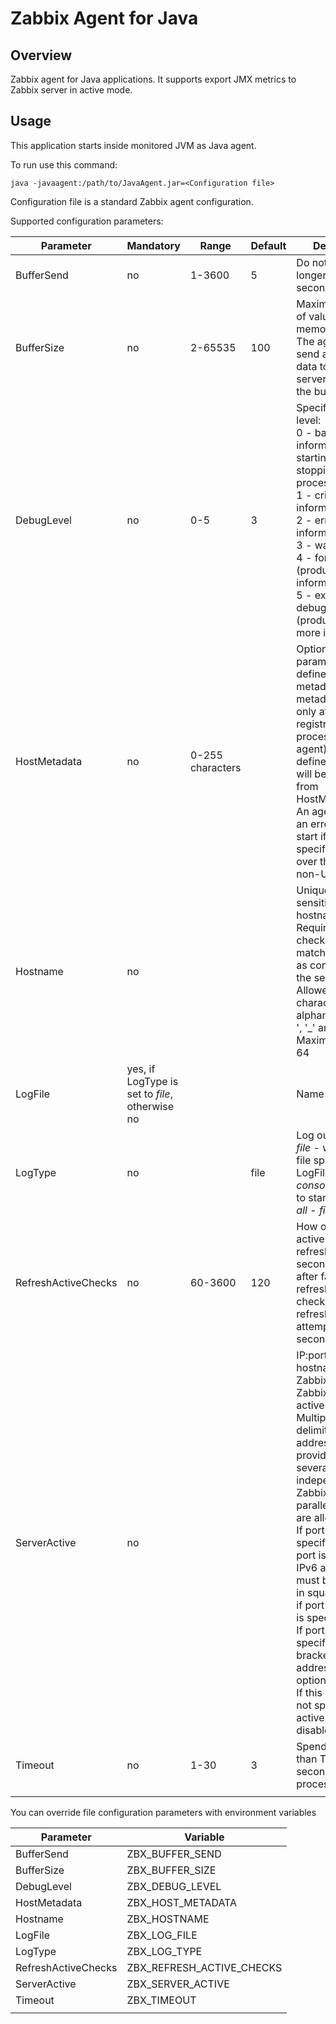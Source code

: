
# Zabbix Agent for Java

## Overview

Zabbix agent for Java applications. It supports export JMX metrics to Zabbix server in active mode.

## Usage

This application starts inside monitored JVM as Java agent.

To run use this command:

```
java -javaagent:/path/to/JavaAgent.jar=<Configuration file> 
```

Configuration file is a standard Zabbix agent configuration.

Supported configuration parameters:

| Parameter | Mandatory | Range | Default | Description |
|---|---|---|---|---|
| BufferSend | no | 1-3600 | 5 | Do not keep data longer than N seconds in buffer. |
| BufferSize | no | 2-65535 | 100 | Maximum number of values in a memory buffer. The agent will send all collected data to Zabbix server or proxy if the buffer is full. |
| DebugLevel | no | 0-5 | 3 | Specifies debug level:<br>0 - basic information about starting and stopping of Zabbix processes<br>1 - critical information<br>2 - error information<br>3 - warnings<br>4 - for debugging (produces lots of information)<br>5 - extended debugging (produces even more information) |
| HostMetadata | no | 0-255 characters |   | Optional parameter that defines host metadata. Host metadata is used only at host auto-registration process (active agent). If not defined, the value will be acquired from HostMetadataItem. An agent will issue an error and not start if the specified value is over the limit or a non-UTF-8 string. |
| Hostname | no |   |   | Unique, case sensitive hostname. Required for active checks and must match hostname as configured on the server. <br>Allowed characters: alphanumeric, '.', ' ', '_' and '-'. <br>Maximum length: 64 |
| LogFile | yes, if LogType is set to _file_, otherwise no |   |   | Name of log file. |
| LogType | no |   | file | Log output type:<br>_file_ - write log to file specified by LogFile parameter,<br>_console_ - write log to standard output,<br>_all_ - _file_ + _console_ |
| RefreshActiveChecks | no | 60-3600 | 120 | How often list of active checks is refreshed, in seconds. Note that after failing to refresh active checks the next refresh will be attempted after 60 seconds. |
| ServerActive | no |   |   | IP:port (or hostname:port) of Zabbix server or Zabbix proxy for active checks. Multiple comma-delimited addresses can be provided to use several independent Zabbix servers in parallel. Spaces are allowed.<br>If port is not specified, default port is used.<br>IPv6 addresses must be enclosed in square brackets if port for that host is specified.<br>If port is not specified, square brackets for IPv6 addresses are optional.<br>If this parameter is not specified, active checks are disabled. |
| Timeout | no | 1-30 | 3 | Spend no more than Timeout seconds on processing |
|   |   |   |   |   |

You can override file configuration parameters with environment variables

| Parameter | Variable |
|--|--|
| BufferSend | ZBX_BUFFER_SEND |
| BufferSize | ZBX_BUFFER_SIZE |
| DebugLevel | ZBX_DEBUG_LEVEL |
| HostMetadata | ZBX_HOST_METADATA |
| Hostname | ZBX_HOSTNAME |
| LogFile | ZBX_LOG_FILE |
| LogType | ZBX_LOG_TYPE |
| RefreshActiveChecks | ZBX_REFRESH_ACTIVE_CHECKS |
| ServerActive | ZBX_SERVER_ACTIVE |
| Timeout | ZBX_TIMEOUT |
|  |  |

